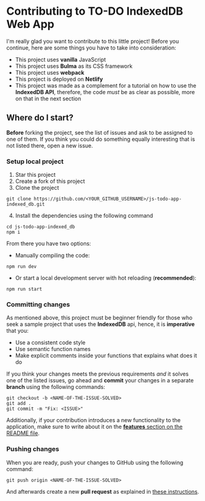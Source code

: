 # Contributing to TO-DO IndexedDB Web App

I'm really glad you want to contribute to this little project! Before you continue, here are some things you have to take into consideration:

- This project uses **vanilla** JavaScript
- This project uses **Bulma** as its CSS framework
- This project uses **webpack**
- This project is deployed on **Netlify**
- This project was made as a complement for a tutorial on how to use the **IndexedDB API**, therefore, the code *must* be as clear as possible, more on that in the next section

## Where do I start?

**Before** forking the project, see the list of issues and ask to be assigned to one of them. If you think you could do something equally interesting that is not listed there,
open a new issue.

### Setup local project

1. Star this project
2. Create a fork of this project
3. Clone the project
```
git clone https://github.com/<YOUR_GITHUB_USERNAME>/js-todo-app-indexed_db.git
```
4. Install the dependencies using the following command
```
cd js-todo-app-indexed_db
npm i
```

From there you have two options:

- Manually compiling the code:
```
npm run dev
```

- Or start a local development server with hot reloading (**recommended**):
```
npm run start
```

### Committing changes

As mentioned above, this project must be beginner friendly for those who seek a sample project that uses the **IndexedDB** api, hence, it is **imperative** that you:

- Use a consistent code style
- Use semantic function names
- Make explicit comments inside your functions that explains what does it do

If you think your changes meets the previous requirements *and* it solves one of the listed issues, go ahead and **commit** your changes in a separate **branch** using the
following commands:

```
git checkout -b <NAME-OF-THE-ISSUE-SOLVED>
git add .
git commit -m "Fix: <ISSUE>"
```

Additionally, if your contribution introduces a new functionality to the application, make sure to write about it on the [**features** section on the README file](https://github.com/DevTony101/js-todo-app-indexed_db#features).

### Pushing changes

When you are ready, push your changes to GitHub using the following command:

```
git push origin <NAME-OF-THE-ISSUE-SOLVED>
```

And afterwards create a new **pull request** as explained in [these instructions](https://docs.github.com/en/free-pro-team@latest/github/collaborating-with-issues-and-pull-requests/creating-a-pull-request-from-a-fork).
